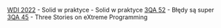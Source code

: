 [WDI 2022](https://warszawskiedniinformatyki.pl/) - Solid w praktyce - Solid w praktyce 
[3QA 52](https://www.youtube.com/watch?v=Ev6nbZhyCY8) - Błędy są super
[3QA 45](https://trojqa.pl/3qa-45/) - Three Stories on eXtreme Programming